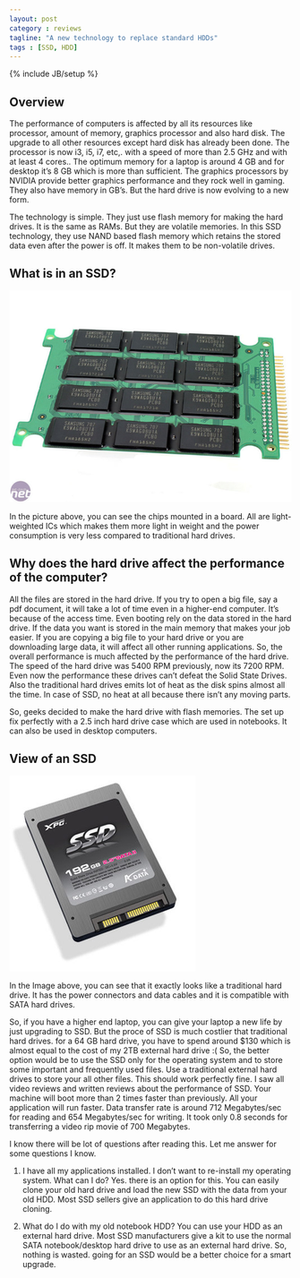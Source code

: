 ```yaml
---
layout: post
category : reviews
tagline: "A new technology to replace standard HDDs"
tags : [SSD, HDD]
---
```

{% include JB/setup %}

## Overview

The performance of computers is affected by all its resources like processor,
amount of memory, graphics processor and also hard disk. The upgrade to all
other resources except hard disk has already been done. The processor is now
i3, i5, i7, etc,. with a speed of more than 2.5 GHz and with at least 4 cores..
The optimum memory for a laptop is around 4 GB and for desktop it’s 8 GB which
is more than sufficient. The graphics processors by NVIDIA provide better
graphics performance and they rock well in gaming. They also have memory in
GB’s. But the hard drive is now evolving to a new form.

The technology is simple. They just use flash memory for making the hard
drives. It is the same as RAMs. But they are volatile memories. In this SSD
technology, they use NAND based flash memory which retains the stored data even
after the power is off. It makes them to be non-volatile drives.

## What is in an SSD?

<img src='/assets/images/ssd/1.jpg'/>

In the picture above, you can see the chips mounted in a board. All are
light-weighted ICs which makes them more light in weight and the power
consumption is very less compared to traditional hard drives.

## Why does the hard drive affect the performance of the computer?

All the files are stored in the hard drive. If you try to open a big file, say
a pdf document, it will take a lot of time even in a higher-end computer. It’s
because of the access time. Even booting rely on the data stored in the hard
drive. If the data you want is stored in the main memory that makes your job
easier. If you are copying a big file to your hard drive or you are downloading
large data, it will affect all other running applications. So, the overall
performance is much affected by the performance of the hard drive. The speed of
the hard drive was 5400 RPM previously, now its 7200 RPM. Even now the
performance these drives can’t defeat the Solid State Drives. Also the
traditional hard drives emits lot of heat as the disk spins almost all the
time. In case of SSD, no heat at all because there isn’t any moving parts.

So, geeks decided to make the hard drive with flash memories. The set up fix
perfectly with a 2.5 inch hard drive case which are used in notebooks. It can
also be used in desktop computers.

## View of an SSD

<img src='/assets/images/ssd/2.jpg'/>

In the Image above, you can see that it exactly looks like a traditional hard
drive. It has the power connectors and data cables and it is compatible with
SATA hard drives.

So, if you have a higher end laptop, you can give your laptop a new life by
just upgrading to SSD. But the proce of SSD is much costlier that traditional
hard drives. for a 64 GB hard drive, you have to spend around $130 which is
almost equal to the cost of my 2TB external hard drive :( So, the better option
would be to use the SSD only for the operating system and to store some
important and frequently used files. Use a traditional external hard drives to
store your all other files. This should work perfectly fine. I saw all video
reviews and written reviews about the performance of SSD. Your machine will
boot more than 2 times faster than previously. All your application will run
faster. Data transfer rate is around 712 Megabytes/sec for reading and 654
Megabytes/sec for writing. It took only 0.8 seconds for transferring a video
rip movie of 700 Megabytes.

I know there will be lot of questions after reading this.
Let me answer for some questions I know.

1. I have all my applications installed. I don’t want to re-install my operating
system. What can I do? Yes. there is an option for this. You can easily clone
your old hard drive and load the new SSD with the data from your old HDD. Most
SSD sellers give an application to do this hard drive cloning.

2. What do I do with my old notebook HDD? You can use your HDD as an external
hard drive. Most SSD manufacturers give a kit to use the normal SATA
notebook/desktop hard drive to use as an external hard drive.
So, nothing is wasted. going for an SSD would be a better choice for a smart
upgrade.
